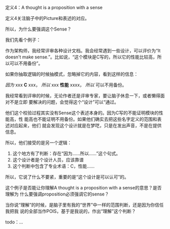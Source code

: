         
定义4：A thought is a proposition with a sense

定义4关注脑子中的Picture和表述的对应。

所以，为什么要强调这个Sense？

我们先看个例子：

作为架构师，我经常评审各种设计文档。我会经常遇到一些设计，可以评价为“It doesn't
make sense.”。比如说，“这个模块是C写的，所以它的性能比较高，所以可以不用备份”。

如果你抽取逻辑的时候抽模式，忽略掉它的内容，看到这样的信息：

  *因为* xxx **C** xxx，
  *所以* xxx **性能** xxxx，
  *所以* 可以不用备份。

我经常看到评审的时候，无论作者还是评审专家，要让脑子休息一下，或者懒得面对不是立即
要解决的问题，会觉得这个“设计”可以“通过。

他们这个校验过程其实没有Sense这个表述本身的。因为C写的不能证明模块的性能高，性
能高也不能证明不用备份。如果他们确实去把这些名字定义的范围和表述对应起来，他们
就会发现这个设计就是在梦呓，只是在发出声音，不是在提供信息。

所以，他们接受的是另一个逻辑：

1. 这个地方有了判断：存在“因为……所以……”这个句式。
2. 这个设计者是个设计人员，应该靠谱
3. 这个判断中包含了专业术语：C，性能……

所以，它说了什么不要紧，重要的是“这个设计是可以认可”的。

这个例子是否能让你理解A thought is a proposition with a sense的意思？是否理解为
什么要强调proposition必须强调它的sense？

当你说“理解”的时候，是脑子里有我的“世界”中一样的范围判断，还是因为你信任我把我
说的全部当作POIS，基于是我说的，作出“理解”这个判断？

todo：...
